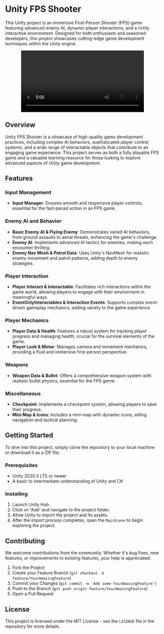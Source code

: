 # Unity FPS Shooter

This Unity project is an immersive First-Person Shooter (FPS) game featuring advanced enemy AI, dynamic player interactions, and a richly interactive environment. Designed for both enthusiasts and seasoned developers, this project showcases cutting-edge game development techniques within the Unity engine.

<div align="center">
  <video src="https://github.com/ahmedafifiabodu/FPS-Shooter/assets/74466733/5abb91e8-8a90-4c16-bb96-24977d8c9789" width="400" />
</div>

## Overview

Unity FPS Shooter is a showcase of high-quality game development practices, including complex AI behaviors, sophisticated player control systems, and a wide range of interactable objects that contribute to an engaging game experience. This project serves as both a fully playable FPS game and a valuable learning resource for those looking to explore advanced aspects of Unity game development.

## Features

### Input Management
- **Input Manager**: Ensures smooth and responsive player controls, essential for the fast-paced action in an FPS game.

### Enemy AI and Behavior
- **Basic Enemy AI & Flying Enemy**: Demonstrates varied AI behaviors, from ground assaults to aerial threats, enhancing the game's challenge.
- **Enemy AI**: Implements advanced AI tactics for enemies, making each encounter thrilling.
- **Enemy Nav Mesh & Patrol Data**: Uses Unity's NavMesh for realistic enemy movement and patrol patterns, adding depth to enemy strategies.

### Player Interaction
- **Player Interact & Interactable**: Facilitates rich interactions within the game world, allowing players to engage with their environment in meaningful ways.
- **EventOnlyInteractables & Interaction Events**: Supports complex event-driven gameplay mechanics, adding variety to the game experience.

### Player Mechanics
- **Player Data & Health**: Features a robust system for tracking player progress and managing health, crucial for the survival elements of the game.
- **Player Look & Motor**: Manages camera and movement mechanics, providing a fluid and immersive first-person perspective.

### Weapons
- **Weapon Data & Bullet**: Offers a comprehensive weapon system with realistic bullet physics, essential for the FPS genre.

### Miscellaneous
- **Checkpoint**: Implements a checkpoint system, allowing players to save their progress.
- **Mini Map & Icons**: Includes a mini-map with dynamic icons, aiding navigation and tactical planning.

## Getting Started

To dive into this project, simply clone the repository to your local machine or download it as a ZIP file.

### Prerequisites

- Unity 2020.3 LTS or newer
- A basic to intermediate understanding of Unity and C#

### Installing

1. Launch Unity Hub.
2. Click on 'Add' and navigate to the project folder.
3. Allow Unity to import the project and its assets.
4. After the import process completes, open the `MainScene` to begin exploring the project.

## Contributing

We welcome contributions from the community. Whether it's bug fixes, new features, or improvements to existing features, your help is appreciated.

1. Fork the Project
2. Create your Feature Branch (`git checkout -b feature/YourAmazingFeature`)
3. Commit your Changes (`git commit -m 'Add some YourAmazingFeature'`)
4. Push to the Branch (`git push origin feature/YourAmazingFeature`)
5. Open a Pull Request

## License

This project is licensed under the MIT License - see the `LICENSE` file in the repository for more details.
